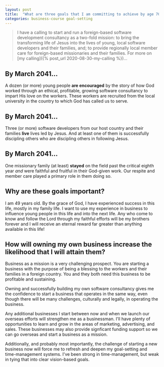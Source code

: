 ```yaml
---
layout: post
title:  "What are three goals that I am committing to achieve by age 70?"
categories: business-course goal-setting
---
```


> I have a calling to start and run a foreign-based software development consultancy as a two-fold mission:  to bring the transforming life of Jesus into the lives of young, local software developers and their families, and; to provide regionally local member care for foreign-based missionaries and their families.  For more on [my calling]({% post_url 2020-08-30-my-calling %})... 

## By March 2041...

A dozen (or more) young people __are encouraged__ by the story of how God worked through an ethical, profitable, growing software consultancy to impart His love on the workers.  These workers are recruited from the local university in the country to which God has called us to serve.

## By March 2041...

Three (or more) software developers from our host country and their families __live__ lives led by Jesus.  And at least one of them is successfully discipling others who are discipling others in following Jesus.

## By March 2041...

One missionary family (at least) __stayed__ on the field past the critical eighth year _and_ were faithful and fruitful in their God-given work.  Our respite and member care played a primary role in them doing so.

## Why are these goals important?

I am 49 years old.  By the grace of God, I have experienced success in this life, mostly in my family life.  I want to use my experience in business to influence young people in this life and into the next life.  Any who come to know and follow the Lord through my faithful efforts will be my brothers forever and I will receive an eternal reward far greater than anything available in this life!

## How will owning my own business increase the likelihood that I will attain them?

Business as a mission is a very challenging prospect.  You are starting a business with the purpose of being a blessing to the workers and their families in a foreign country.  You and they both need this business to be profitable and sustaining.  

Owning and successfully building my own software consultancy gives me the confidence to start a business that operates in the same way, even though there will be many challenges, culturally and legally, in operating the business.

Any additional businesses I start between now and when we launch our overseas efforts will strengthen me as a businessman.  I'll have plenty of opportunities to learn and grow in the areas of marketing, advertising, and sales.  These businesses may also provide signficant funding support so we can go overseas and start a business as a mission.

Additionally, and probably most importantly, the challenge of starting a new business now will force me to refresh and deepen my goal-setting and time-management systems.  I've been strong in time-management, but weak in tying that into clear vision-based goals.
